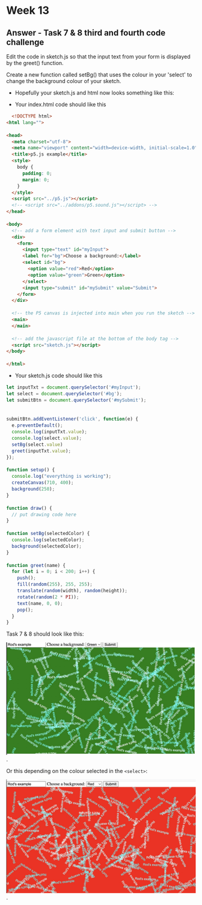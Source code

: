 # Week 13

## Answer - Task 7 & 8 third and fourth code challenge

Edit the code in sketch.js so that the input text from your form is displayed by the greet() function.  

Create a new function called setBg() that uses the colour in your 'select' to change the background colour of your sketch.


- Hopefully your sketch.js and html now looks something like this:  

- Your index.html code should like this

```html
  <!DOCTYPE html>
<html lang="">

<head>
  <meta charset="utf-8">
  <meta name="viewport" content="width=device-width, initial-scale=1.0">
  <title>p5.js example</title>
  <style>
    body {
      padding: 0;
      margin: 0;
    }
  </style>
  <script src="../p5.js"></script>
  <!-- <script src="../addons/p5.sound.js"></script> -->
</head>

<body>
  <!-- add a form element with text input and submit button -->
  <div>
    <form>
      <input type="text" id="myInput">
      <label for="bg">Choose a background:</label>
      <select id="bg">
        <option value="red">Red</option>
        <option value="green">Green</option>
      </select>
      <input type="submit" id="mySubmit" value="Submit">
    </form>
  </div>

  <!-- the P5 canvas is injected into main when you run the sketch -->
  <main>
  </main>

  <!-- add the javascript file at the bottom of the body tag -->
  <script src="sketch.js"></script>
</body>

</html>
```

- Your sketch.js code should like this

```javascript
let inputTxt = document.querySelector('#myInput');
let select = document.querySelector('#bg');
let submitBtn = document.querySelector('#mySubmit');


submitBtn.addEventListener('click', function(e) {
  e.preventDefault();
  console.log(inputTxt.value);
  console.log(select.value);
  setBg(select.value)
  greet(inputTxt.value);
});

function setup() {
  console.log("everything is working");
  createCanvas(710, 400);
  background(250);
}

function draw() {
  // put drawing code here
}

function setBg(selectedColor) {
  console.log(selectedColor);
  background(selectedColor);
}

function greet(name) {
  for (let i = 0; i < 200; i++) {
    push();
    fill(random(255), 255, 255);
    translate(random(width), random(height));
    rotate(random(2 * PI));
    text(name, 0, 0);
    pop();
  }
}

```
Task 7 & 8 should look like this:  

![alt text](./images/task7-8.jpg "drawing").

Or this depending on the colour selected in the ```<select>```:  

![alt text](./images/task7-8-2.jpg "drawing"). 


